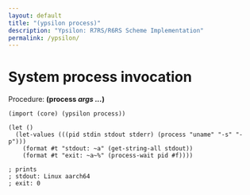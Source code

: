 ```yaml
---
layout: default
title: "(ypsilon process)"
description: "Ypsilon: R7RS/R6RS Scheme Implementation"
permalink: /ypsilon/
---
```


# System process invocation

Procedure: **(process _args ..._)**

```
(import (core) (ypsilon process))

(let ()
  (let-values (((pid stdin stdout stderr) (process "uname" "-s" "-p")))
    (format #t "stdout: ~a" (get-string-all stdout))
    (format #t "exit: ~a~%" (process-wait pid #f))))

; prints
; stdout: Linux aarch64
; exit: 0
```